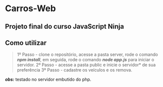 # Carros-Web

## Projeto final do curso JavaScript Ninja

## Como utilizar
> 1º Passo - clone o repositório, acesse a pasta server, rode o comando ***npm install***,  em seguida, rode o comando ***node app.js*** para iniciar o servidor.
> 2º Passo - acesse a pasta public e inicie o servidor* de sua preferência
> 3º Passo - cadastre os veículos e os remova.

***obs:*** testado no servidor embutido do php.